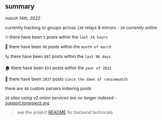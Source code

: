 
## summary
_march 14th, 2022_

currently tracking `92` groups across `130` relays & mirrors - _`50` currently online_

⏲ there have been `5` posts within the `last 24 hours`

🦈 there have been `96` posts within the `month of march`

🪐 there have been `887` posts within the `last 90 days`

🏚 there have been `651` posts within the `year of 2022`

🦕 there have been `2937` posts `since the dawn of ransomwatch`

there are `48` custom parsers indexing posts

_`20` sites using v2 onion services are no longer indexed - [support.torproject.org](https://support.torproject.org/onionservices/v2-deprecation/)_

> see the project [README](https://github.com/thetanz/ransomwatch#ransomwatch--) for backend technicals

